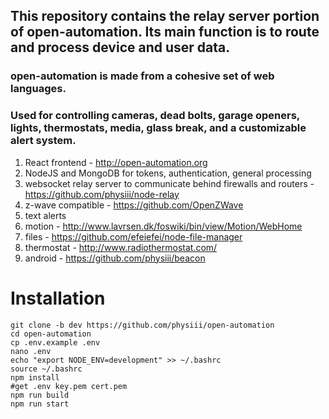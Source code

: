 ## This repository contains the relay server portion of __open-automation__. Its main function is to route and process device and user data.

### open-automation is made from a cohesive set of web languages.

### Used for controlling cameras, dead bolts, garage openers, lights, thermostats, media, glass break, and a customizable alert system.


1. React frontend - http://open-automation.org
2. NodeJS and MongoDB for tokens, authentication, general processing
3. websocket relay server to communicate behind firewalls and routers - https://github.com/physiii/node-relay
4. z-wave compatible - https://github.com/OpenZWave
5. text alerts
6. motion - http://www.lavrsen.dk/foswiki/bin/view/Motion/WebHome
7. files - https://github.com/efeiefei/node-file-manager
8. thermostat - http://www.radiothermostat.com/
9. android - https://github.com/physiii/beacon

# Installation
	git clone -b dev https://github.com/physiii/open-automation
	cd open-automation
    cp .env.example .env
    nano .env
    echo "export NODE_ENV=development" >> ~/.bashrc
    source ~/.bashrc
    npm install
    #get .env key.pem cert.pem
    npm run build
    npm run start
